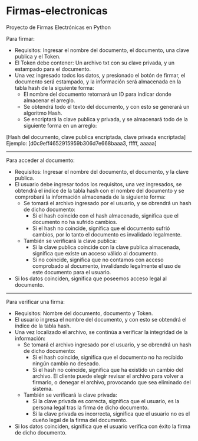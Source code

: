 # Firmas-electronicas
Proyecto de Firmas Electrónicas en Python

Para firmar:

- Requisitos: Ingresar el nombre del documento, el documento, una clave publica y el Token. 
- El Token debe contener: Un archivo txt con su clave privada, y un estampado para el documento.
- Una vez ingresado todos los datos, y presionado el botón de firmar, el documento será estampado, y la información
será almacenada en la tabla hash de la siguiente forma:
    - El nombre del documento retornará un ID para indicar donde almacenar el arreglo.
    - Se obtendrá todo el texto del documento, y con esto se generará un algoritmo Hash.
    - Se encriptará la clave publica y privada, y se almacenará todo de la siguiente forma en un arreglo:

[Hash del documento, clave publica encriptada, clave privada encriptada]
Ejemplo: [d0c9eff4652915959b306d7e668baaa3, fffff, aaaaa]

----------------------------------------------------------------------------------------------------------------------

Para acceder al documento:

- Requisitos: Ingresar el nombre del documento, el documento, y la clave publica.
- El usuario debe ingresar todos los requisitos, una vez ingresados, se obtendrá el índice de la tabla hash con el nombre del documento
y se comprobará la información almacenada de la siguiente forma:
    - Se tomará el archivo ingresado por el usuario, y se obrendrá un hash de dicho documento:
        - Si el hash coincide con el hash almacenado, significa que el documento no ha sufrido cambios.
        - Si el hash no coincide, significa que el documento sufrió cambios, por lo tanto el documento es invalidado legalmente.
    - También se verificará la clave publica:
        - Si la clave publica coincide con la clave publica almacenada, significa que existe un acceso válido al documento.
        - Si no coincide, significa que no contamos con acceso comprobado al documento, invalidando legalmente el uso de este documento para el usuario.
- Si los datos coinciden, significa que poseemos acceso legal al documento.

----------------------------------------------------------------------------------------------------------------------

Para verificar una firma:

- Requisitos: Nombre del documento, documento y Token.
- El usuario ingresa el nombre del documento, y con esto se obtendrá el índice de la tabla hash.
- Una vez localizado el archivo, se continúa a verificar la integridad de la información:
    - Se tomará el archivo ingresado por el usuario, y se obrendrá un hash de dicho documento:
        - Si el hash coincide, significa que el documento no ha recibido ningún cambio no deseado.
        - Si el hash no coincide, significa que ha existido un cambio del archivo. El cliente puede elegir revisar el archivo para volver a firmarlo, o denegar el archivo, provocando que sea eliminado del sistema.
    - También se verificará la clave privada:
        - Si la clave privada es correcta, significa que el usuario, es la persona legal tras la firma de dicho documento.
        - Si la clave privada es incorrecta, significa que el usuario no es el dueño legal de la firma del documento.
- Si los datos coinciden, significa que el usuario verifica con éxito la firma de dicho documento.


